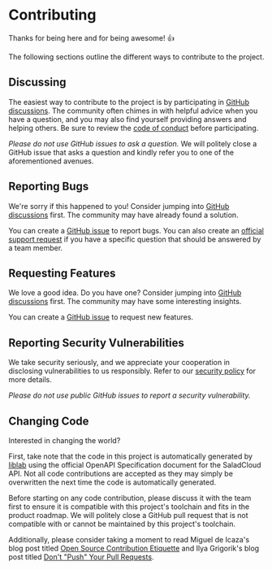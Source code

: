 # Contributing

Thanks for being here and for being awesome! 👍

The following sections outline the different ways to contribute to the project.

## Discussing

The easiest way to contribute to the project is by participating in [GitHub discussions](https://github.com/SaladTechnologies/salad-cloud-imds-sdk-go/discussions). The community often chimes in with helpful advice when you have a question, and you may also find yourself providing answers and helping others. Be sure to review the [code of conduct](./CODE_OF_CONDUCT.md) before participating.

_Please do not use GitHub issues to ask a question._ We will politely close a GitHub issue that asks a question and kindly refer you to one of the aforementioned avenues.

## Reporting Bugs

We're sorry if this happened to you! Consider jumping into [GitHub discussions](https://github.com/SaladTechnologies/salad-cloud-imds-sdk-go/discussions) first. The community may have already found a solution.

You can create a [GitHub issue](https://github.com/SaladTechnologies/salad-cloud-imds-sdk-go/issues) to report bugs. You can also create an [official support request](mailto:cloud@salad.com) if you have a specific question that should be answered by a team member.

## Requesting Features

We love a good idea. Do you have one? Consider jumping into [GitHub discussions](https://github.com/SaladTechnologies/salad-cloud-imds-sdk-go/discussions) first. The community may have some interesting insights.

You can create a [GitHub issue](https://github.com/SaladTechnologies/salad-cloud-imds-sdk-go/issues) to request new features.

## Reporting Security Vulnerabilities

We take security seriously, and we appreciate your cooperation in disclosing vulnerabilities to us responsibly. Refer to our [security policy](./SECURITY.md) for more details.

_Please do not use public GitHub issues to report a security vulnerability._

## Changing Code

Interested in changing the world?

First, take note that the code in this project is automatically generated by [liblab](https://liblab.com/) using the official OpenAPI Specification document for the SaladCloud API. Not all code contributions are accepted as they may simply be overwritten the next time the code is automatically generated.

Before starting on any code contribution, please discuss it with the team first to ensure it is compatible with this project's toolchain and fits in the product roadmap. We will politely close a GitHub pull request that is not compatible with or cannot be maintained by this project's toolchain.

Additionally, please consider taking a moment to read Miguel de Icaza's blog post titled [Open Source Contribution Etiquette](https://tirania.org/blog/archive/2010/Dec-31.html) and Ilya Grigorik's blog post titled [Don't "Push" Your Pull Requests](https://www.igvita.com/2011/12/19/dont-push-your-pull-requests/).
